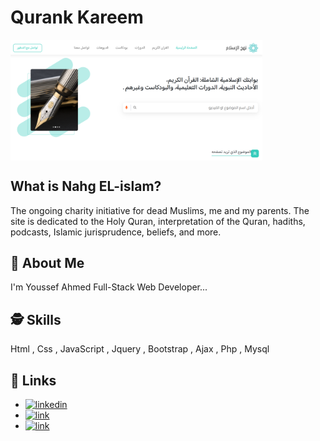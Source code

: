 # Qurank Kareem 

<img align="center" width="80%" src="https://github.com/youssefweb1/Nahg---Islamic/blob/main/nahg2.png">

## What is Nahg EL-islam?
The ongoing charity initiative for dead Muslims, me and my parents.
The site is dedicated to the Holy Quran, interpretation of the Quran, hadiths, podcasts, Islamic jurisprudence, beliefs, and more.

## 🚀 About Me
I'm Youssef Ahmed Full-Stack Web Developer...

  
## 🕵️‍ Skills
Html , Css , JavaScript , Jquery , Bootstrap , Ajax , Php , Mysql


## 🔗 Links

- [![linkedin](https://img.shields.io/badge/linkedin-0A66C2?style=for-the-badge&logo=linkedin&logoColor=white)](https://www.linkedin.com/in/youssef-elsabbahy-a3b2b3310?utm_source=share&utm_campaign=share_via&utm_content=profile&utm_medium=ios_app)
- [![link](https://img.shields.io/badge/link-green?style=for-the-badge&logo=linkdemo&logoColor=black)](https://qurank-kareem.netlify.app/)
- [![link](https://img.shields.io/badge/link-yellow?style=for-the-badge&logo=Portfolio&logoColor=black)](https://yooooussef.netlify.app/)

